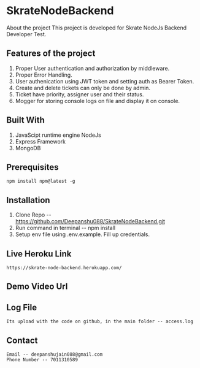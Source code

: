 # SkrateNodeBackend
About the project
This project is developed for Skrate NodeJs Backend Developer Test.

## Features of the project
1. Proper User authentication and authorization by middleware.
2. Proper Error Handling.
3. User authenication using JWT token and setting auth as Bearer Token.
4. Create and delete tickets can only be done by admin.
5. Ticket have priority, assigner user and their status.
6. Mogger for storing console logs on file and display it on console. 

## Built With
1. JavaScipt runtime engine NodeJs
2. Express Framework
3. MongoDB

## Prerequisites
    npm install npm@latest -g
    
## Installation
1. Clone Repo -- https://github.com/Deepanshu088/SkrateNodeBackend.git
2. Run command in terminal  -- npm install
3. Setup env file using .env.example. Fill up credentials.

## Live Heroku Link
    https://skrate-node-backend.herokuapp.com/
    
## Demo Video Url
    
 
## Log File
    Its upload with the code on github, in the main folder -- access.log

## Contact
    Email -- deepanshujain088@gmail.com
    Phone Number -- 7011310589
    
    
